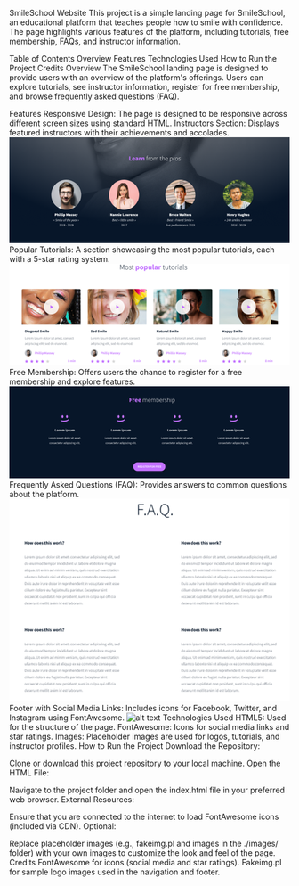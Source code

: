 SmileSchool Website
This project is a simple landing page for SmileSchool, an educational platform that teaches people how to smile with confidence. The page highlights various features of the platform, including tutorials, free membership, FAQs, and instructor information.

Table of Contents
Overview
Features
Technologies Used
How to Run the Project
Credits
Overview
The SmileSchool landing page is designed to provide users with an overview of the platform's offerings. Users can explore tutorials, see instructor information, register for free membership, and browse frequently asked questions (FAQ).

Features
Responsive Design: The page is designed to be responsive across different screen sizes using standard HTML.
Instructors Section: Displays featured instructors with their achievements and accolades.
 ![alt text](image.png)
Popular Tutorials: A section showcasing the most popular tutorials, each with a 5-star rating system.
 ![alt text](image-5.png)
Free Membership: Offers users the chance to register for a free membership and explore features.
 ![alt text](image-6.png)
Frequently Asked Questions (FAQ): Provides answers to common questions about the platform.
 ![alt text](image-7.png) 
Footer with Social Media Links: Includes icons for Facebook, Twitter, and Instagram using FontAwesome.
 ![alt text](image-8.png)
Technologies Used
HTML5: Used for the structure of the page.
FontAwesome: Icons for social media links and star ratings.
Images: Placeholder images are used for logos, tutorials, and instructor profiles.
How to Run the Project
Download the Repository:

Clone or download this project repository to your local machine.
Open the HTML File:

Navigate to the project folder and open the index.html file in your preferred web browser.
External Resources:

Ensure that you are connected to the internet to load FontAwesome icons (included via CDN).
Optional:

Replace placeholder images (e.g., fakeimg.pl and images in the ./images/ folder) with your own images to customize the look and feel of the page.
Credits
FontAwesome for icons (social media and star ratings).
Fakeimg.pl for sample logo images used in the navigation and footer.
